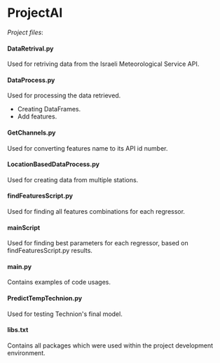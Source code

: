 # **ProjectAI**
_Project files_:
#### DataRetrival.py
Used for retriving data from the Israeli Meteorological Service API.

#### DataProcess.py
Used for processing the data retrieved.
* Creating DataFrames.
* Add features.

#### GetChannels.py
Used for converting features name to its API id number.

#### LocationBasedDataProcess.py
Used for creating data from multiple stations. 

#### findFeaturesScript.py
Used for finding all features combinations for each regressor.

#### mainScript
Used for finding best parameters for each regressor, based on findFeaturesScript.py results.

#### main.py
Contains examples of code usages. 

#### PredictTempTechnion.py
Used for testing Technion's final model.

#### libs.txt
Contains all packages which were used within the project development environment.


